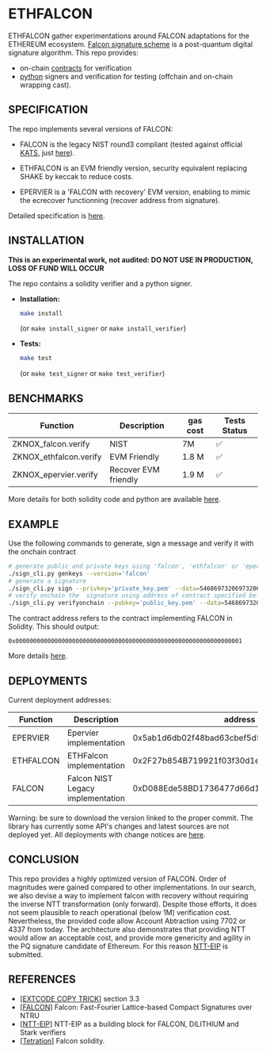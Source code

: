 # ETHFALCON

ETHFALCON gather experimentations around FALCON adaptations for the ETHEREUM ecosystem. [Falcon signature scheme](https://falcon-sign.info/) is a post-quantum digital signature algorithm. 
This repo provides:

* on-chain [contracts](https://github.com/ZKNoxHQ/ETHFALCON/tree/main/src) for verification
* [python](https://github.com/ZKNoxHQ/ETHFALCON/tree/main/python-ref) signers and verification for testing (offchain and on-chain wrapping cast).



## SPECIFICATION

The repo implements several versions of FALCON:

* FALCON is the legacy NIST round3 compliant (tested against official [KATS](https://csrc.nist.gov/projects/post-quantum-cryptography/post-quantum-cryptography-standardization/round-3-submissions), just [here](https://github.com/ZKNoxHQ/ETHFALCON/blob/8152c5fc770e863bec799b5cc21dd551ab585fd9/test/ZKNOX_falconKATS.t.sol#L73)).

* ETHFALCON is an EVM friendly version, security equivalent replacing SHAKE by keccak to reduce costs.

* EPERVIER is a 'FALCON with recovery' EVM version, enabling to mimic the ecrecover functionning (recover address from signature).


Detailed specification is [here](./doc/specification.md). 


## INSTALLATION

**This is an experimental work, not audited: DO NOT USE IN PRODUCTION, LOSS OF FUND WILL OCCUR**

The repo contains a solidity verifier and a python signer. 

* **Installation:**
    ```bash
    make install
    ```
    (or `make install_signer` or `make install_verifier`)

* **Tests:**
    ```bash
    make test
    ```
    (or `make test_signer` or `make test_verifier`)

## BENCHMARKS


| Function                   | Description               | gas cost | Tests Status |
|------------------------|---------------------|---------------------|---------------------|
| ZKNOX_falcon.verify       | NIST       | 7M | :white_check_mark:|
| ZKNOX_ethfalcon.verify       | EVM Friendly      | 1.8 M | :white_check_mark:|
| ZKNOX_epervier.verify       | Recover EVM friendly      | 1.9 M | :white_check_mark:|


More details for both solidity code and python are available [here](./doc/benchmarks.md).

## EXAMPLE


Use the following commands to generate, sign a message and verify it with the onchain contract
```bash
# generate public and private keys using 'falcon', 'ethfalcon' or 'epervier'
./sign_cli.py genkeys --version='falcon'
# generate a signature
./sign_cli.py sign --privkey='private_key.pem' --data=546869732069732061207472616e73616374696f6e
# verify onchain the  signature using address of contract specified below (ensure --version is compliant with address)
./sign_cli.py verifyonchain --pubkey='public_key.pem' --data=546869732069732061207472616e73616374696f6e --signature='sig' --contractaddress='0xD088Ede58BD1736477d66d114D842bDE279A41Fa' --rpc='https://sepolia.optimism.io'
```
The contract address refers to the contract implementing FALCON in Solidity. This should output:
```
0x0000000000000000000000000000000000000000000000000000000000000001
```
More details [here](./doc/example.md).



## DEPLOYMENTS

Current deployment addresses:

| Function                   | Description               |address | testnets |
|------------------------|---------------------|---------------------|---------------------|
| EPERVIER     | Epervier implementation     | 0x5ab1d6db02f48bad63cbef5d51c534A76aEB824B | [Optimism (Sepolia)](https://sepolia-optimism.etherscan.io/address/0x5ab1d6db02f48bad63cbef5d51c534A76aEB824B) |
| ETHFALCON     | ETHFalcon implementation      | 0x2F27b854B719921f03f30d1e5d0aE8e0aE7f96cA | [Optimism (Sepolia)](https://sepolia-optimism.etherscan.io/address/0x2F27b854B719921f03f30d1e5d0aE8e0aE7f96cA) |
| FALCON     | Falcon NIST Legacy implementation      | 0xD088Ede58BD1736477d66d114D842bDE279A41Fa | [Optimism (Sepolia)](https://sepolia-optimism.etherscan.io/address/0xD088Ede58BD1736477d66d114D842bDE279A41Fa)|


Warning: be sure to download the version linked to the proper commit. The library has currently some API's changes and latest sources are not deployed yet.
All deployments with change notices are [here](./doc/deployments.md).


## CONCLUSION

This repo provides a highly optimized version of FALCON. Order of magnitudes were gained compared to other implementations. In our search, we also devise a way to implement falcon with recovery without requiring the inverse NTT transformation (only forward).
Despite those efforts, it does not seem plausible to reach operational (below 1M) verification cost. Nevertheless, the provided code allow Account Abtraction using 7702 or 4337 from today.
The architecture also demonstrates that providing NTT would allow an acceptable cost, and provide more genericity and agility in the PQ signature candidate of Ethereum. For this reason [NTT-EIP]() is submitted.

## REFERENCES
- [[EXTCODE COPY TRICK]](https://eprint.iacr.org/2023/939) section 3.3
- [[FALCON]](https://falcon-sign.info/falcon.pdf) Falcon: Fast-Fourier Lattice-based
Compact Signatures over NTRU
- [[NTT-EIP]]() NTT-EIP as a building block for FALCON, DILITHIUM and Stark verifiers 
- [[Tetration]](https://github.com/Tetration-Lab/falcon-solidity/blob/main/src/Falcon.sol) Falcon solidity.
